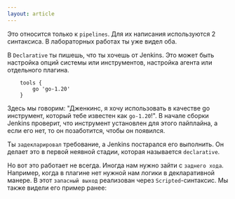 ```yaml
---
layout: article
---
```

Это относится только к `pipelines`. Для их написания используются 2 синтаксиса. В лабораторных работах ты уже видел оба.

В `Declarative` ты пишешь, что ты хочешь от Jenkins.
Это может быть настройка опций системы или инструментов, настройка агента или отдельного плагина.

```
    tools {
        go 'go-1.20'
    }

```

Здесь мы говорим: "Дженкинс, я хочу использовать в качестве go инструмент, который тебе известен как `go-1.20`!". В начале сборки Jenkins проверит, что инструмент установлен для этого пайплайна, а если его нет, то он позаботится, чтобы он появился.

Ты `задекларировал` требование, а Jenkins постарался его выполнить. Он делает это в первой неявной стадии, которая называется `declarative`.

Но вот это работает не всегда. Иногда нам нужно зайти с `заднего хода`. Например, когда в плагине нет нужной нам логики в декларативной манере. В этот `запасный выход` реализован через `Scripted`-синтаксис. Мы также видели его пример ранее:
